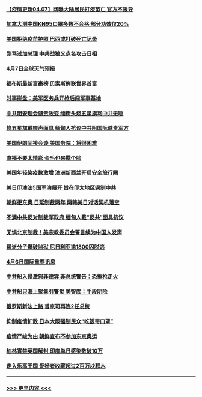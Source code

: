#### [【疫情更新04.07】网曝大陆居民打疫苗亡 官方不报导](../pages/prog202/a103078521.md?t=04070851) 
#### [加拿大测中国KN95口罩多数不合格 部分功效仅20%](../pages/prog202/a103090396.md?t=04070851) 
#### [美国拒绝疫苗护照 巴西或打破死亡记录](../pages/prog202/a103090463.md?t=04070851) 
#### [刚骂过加总理 中共战狼又点名攻击日相](../pages/prog202/a103090370.md?t=04070851) 
#### [4月7日全球天气预报](../pages/prog202/a103090443.md?t=04070851) 
#### [福布斯最新富豪榜 贝索斯蝉联世界首富](../pages/prog202/a103090422.md?t=04070851) 
#### [时事拼盘：美军医务兵开枪后闯军事基地](../pages/prog202/a103090424.md?t=04070851) 
#### [中共阻安理会谴责政变 缅街头烧五星旗骂中共无耻](../pages/prog202/a103090103.md?t=04070851) 
#### [烧五星旗戴噤声面具 缅甸人抗议中共阻国际谴责军方](../pages/prog202/a103090168.md?t=04070851) 
#### [美国伊朗间接会谈 美国务院：将很困难](../pages/prog202/a103090257.md?t=04070851) 
#### [直播不要太精彩 金毛也来露个脸](../pages/prog202/a103090248.md?t=04070851) 
#### [美国年轻染疫数激增 澳洲新西兰开启安全旅行圈](../pages/prog202/a103090250.md?t=04070851) 
#### [美日印澳法5国军演展开 旨在印太地区遏制中共](../pages/prog202/a103090191.md?t=04070851) 
#### [朝鲜拒东奥 日延制裁两年 两韩美日对话契机落空](../pages/prog202/a103090165.md?t=04070851) 
#### [不满中共反对制裁军政府 缅甸人戴“反共”面具抗议](../pages/prog202/a103090158.md?t=04070851) 
#### [无惧北京制裁！美宗教委员会誓言续为中国人发声](../pages/prog202/a103089986.md?t=04070851) 
#### [帮派分子爆破监狱 尼日利亚逾1800囚脱逃](../pages/prog202/a103089897.md?t=04070851) 
#### [4月6日国际重要讯息](../pages/prog202/a103089923.md?t=04070851) 
#### [中共船入侵激怒菲律宾 菲总统警告：恐擦枪走火](../pages/prog202/a103089824.md?t=04070851) 
#### [中共船只海上聚集引警觉 美智库：手段阴险](../pages/prog202/a103089770.md?t=04070851) 
#### [俄罗斯新法上路 普京可再连2任总统](../pages/prog202/a103089772.md?t=04070851) 
#### [抑制疫情扩散 日本大阪强制民众“吃饭带口罩”](../pages/prog202/a103089740.md?t=04070851) 
#### [疫情严峻为由 朝鲜宣布不参加东京奥运](../pages/prog202/a103089722.md?t=04070851) 
#### [柏林宵禁英国解封 印度单日感染数破10万](../pages/prog202/a103089600.md?t=04070851) 
#### [走入乐高王国 爱好者收藏超过2百万块积木](../pages/prog202/a103089636.md?t=04070851) 

----
#### [ >>> 更早内容 <<< ](../indexes/prog202-earlier.md)
